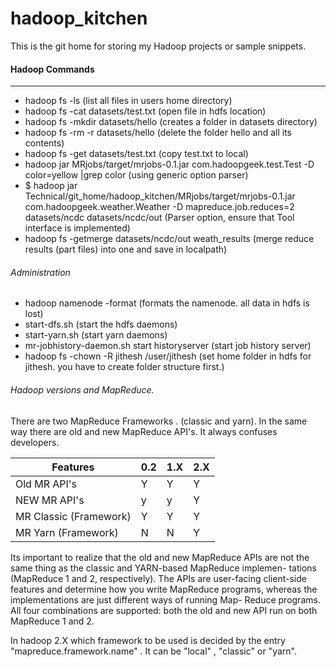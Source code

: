 hadoop_kitchen
==============

This is the git home for storing my Hadoop projects or sample snippets.

#### Hadoop Commands
---------------------

* hadoop fs -ls                     (list all files in users home directory)
* hadoop fs -cat datasets/test.txt  (open file in hdfs location)
* hadoop fs -mkdir datasets/hello   (creates a folder in datasets directory)
* hadoop fs -rm -r datasets/hello   (delete the folder hello and all its contents)
* hadoop fs -get datasets/test.txt  (copy test.txt to local)
* hadoop jar MRjobs/target/mrjobs-0.1.jar com.hadoopgeek.test.Test -D color=yellow |grep color (using generic option parser)
* $ hadoop jar Technical/git_home/hadoop_kitchen/MRjobs/target/mrjobs-0.1.jar com.hadoopgeek.weather.Weather -D mapreduce.job.reduces=2  datasets/ncdc datasets/ncdc/out (Parser option, ensure that Tool interface is implemented)
* hadoop fs -getmerge datasets/ncdc/out weath_results  (merge reduce results (part files) into one and save in localpath)


###### Administration

* hadoop  namenode  -format          	(formats the namenode. all data in hdfs is lost)
* start-dfs.sh                       			(start the hdfs daemons)
* start-yarn.sh                      			(start yarn daemons)
* mr-jobhistory-daemon.sh start historyserver (start job history server)
* hadoop fs -chown -R jithesh /user/jithesh  (set home folder in hdfs for jithesh. you have to create folder structure first.)

###### Hadoop versions and MapReduce.
There are two MapReduce Frameworks . (classic and yarn).  In the same way there are old and new MapReduce API's. It always confuses developers.

| Features               |  0.2 | 1.X | 2.X  |
|------------------------|------|-----|------|
| Old MR API's           | Y    | Y   | Y    |  
| NEW MR API's           | y    | y   | Y    |  
| MR Classic (Framework) | Y    | Y   | Y    |
| MR Yarn (Framework)    | N    | N   | Y    |

Its important to realize that the old and new MapReduce APIs are not the same thing as the classic and YARN-based MapReduce implemen- tations (MapReduce 1 and 2, respectively). The APIs are user-facing client-side features and determine how you write MapReduce programs, whereas the implementations are just different ways of running Map- Reduce programs. All four combinations are supported: both the old and new API run on both MapReduce 1 and 2.

In hadoop 2.X which framework to be used is decided by the entry  "mapreduce.framework.name" . It can be "local" , "classic" or "yarn". 














